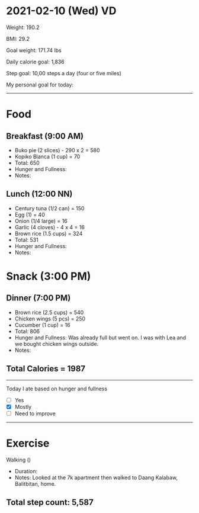 # 2021-02-10 (Wed) VD

Weight: 190.2

BMI: 29.2

Goal weight: 171.74 lbs

Daily calorie goal: 1,836

Step goal: 10,00 steps a day (four or five miles)

My personal goal for today:

---

# Food

## Breakfast (9:00 AM)

- Buko pie (2 slices) - 290 x 2 = 580
- Kopiko Blanca (1 cup) = 70
- Total: 650
- Hunger and Fullness:
- Notes:

## Lunch (12:00 NN)

- Century tuna (1/2 can) = 150
- Egg (1) = 40
- Onion (1/4 large) = 16
- Garlic (4 cloves) - 4 x 4 = 16
- Brown rice (1.5 cups) = 324
- Total: 531
- Hunger and Fullness:
- Notes:

# Snack (3:00 PM)

## Dinner (7:00 PM)

- Brown rice (2.5 cups) = 540
- Chicken wings (5 pcs) = 250
- Cucumber (1 cup) = 16
- Total: 806
- Hunger and Fullness: Was already full but went on. I was with Lea and we bought chicken wings outside.
- Notes:

## Total Calories = 1987

---

Today I ate based on hunger and fullness

- [ ] Yes
- [x] Mostly
- [ ] Need to improve

---

# Exercise

Walking ()

- Duration:
- Notes: Looked at the 7k apartment then walked to Daang Kalabaw, Balitbitan, home.

## Total step count: 5,587

